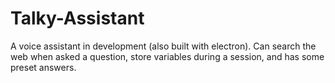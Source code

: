 # Talky-Assistant
A voice assistant in development (also built with electron). Can search the web when asked a question, store variables during a session, and has some preset answers.
